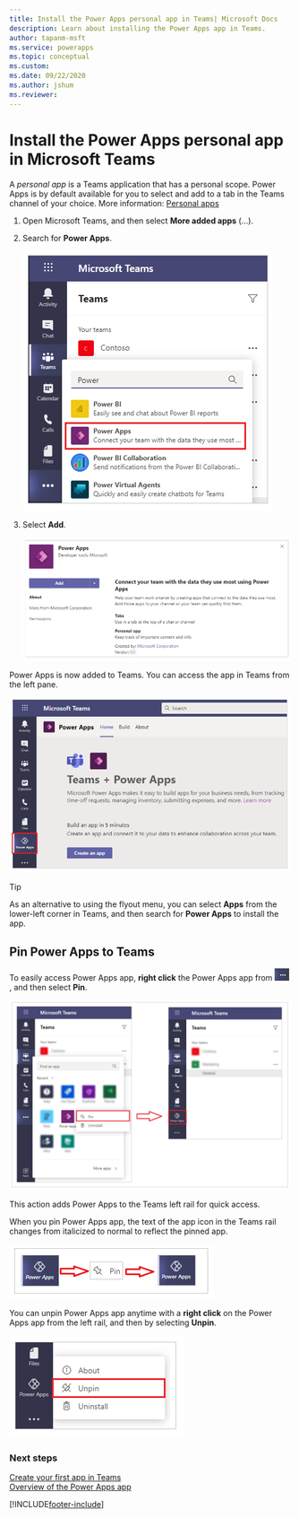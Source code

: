 ```yaml
---
title: Install the Power Apps personal app in Teams| Microsoft Docs
description: Learn about installing the Power Apps app in Teams.
author: tapanm-msft
ms.service: powerapps
ms.topic: conceptual
ms.custom: 
ms.date: 09/22/2020
ms.author: jshum
ms.reviewer: 
---
```


# Install the Power Apps personal app in Microsoft Teams

A *personal app* is a Teams application that has a personal scope. Power Apps is by default available for you to select and add to a tab in the Teams channel of your choice. More information: [Personal apps](/microsoftteams/platform/concepts/design/personal-apps)

1. Open Microsoft Teams, and then select **More added apps** (...).

1. Search for **Power Apps**.

   ![Search for Power Apps](media/search-power-apps.png "Search for Power Apps")

1. Select **Add**.

   ![Add Power Apps](media/add-power-apps.png "Add Power Apps")

Power Apps is now added to Teams. You can access the app in Teams from the left pane.

![Power Apps app](media/power-apps-home-tab.png "Power Apps app")

> [!TIP]
> As an alternative to using the flyout menu, you can select **Apps** from the lower-left corner in Teams, and then search for **Power Apps** to install the app.

## Pin Power Apps to Teams

To easily access Power Apps app, **right click** the Power Apps app from  ![More added apps](media/more-added-apps-ellipsis.png "More added apps"), and then select **Pin**.

![Pin Power Apps app](media/pin-power-apps.png "Pin Power Apps app")

This action adds Power Apps to the Teams left rail for quick access.

When you pin Power Apps app, the text of the app icon in the Teams rail changes from italicized to normal to reflect the pinned app.

![Italic text change for app icon](media/pin-italic-text.png "Italic text change for app icon")

You can unpin Power Apps app anytime with a **right click** on the Power Apps app from the left rail, and then by selecting **Unpin**.

![Unpin Power Apps app](media/unpin-power-apps.png "Unpin Power Apps app")

### Next steps

[Create your first app in Teams](create-first-app.md)<br/>
[Overview of the Power Apps app](overview-of-the-power-apps-app.md)


[!INCLUDE[footer-include](../includes/footer-banner.md)]